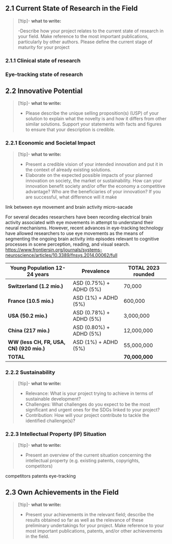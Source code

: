 ## 2.1 Current State of Research in the Field
> [!tip]- **what to write:**
>
> -Describe how your project relates to the current state of research in your field. Make reference to the most important publications, particularly by other authors. Please define the current stage of maturity for your project

### 2.1.1 Clinical state of research

### Eye-tracking state of research

## 2.2 Innovative Potential

> [!tip]- **what to write:**
>
> - Please describe the unique selling proposition(s) (USP) of your solution to explain what the novelty is and how it differs from other similar solutions. Support your statements with facts and figures to ensure that your description is credible.


### 2.2.1 Economic and Societal Impact

> [!tip]- **what to write:**
>
> - Present a credible vision of your intended innovation and put it in the context of already existing solutions.
> - Elaborate on the expected possible impacts of your planned innovation on society, the market or sustainability. How can your innovation benefit society and/or offer the economy a competitive advantage? Who are the beneficiaries of your innovation? If you are successful, what difference will it make


link between eye movement and brain activity
micro-sacade

For several decades researchers have been recording electrical brain activity associated with eye movements in attempt to understand their neural mechanisms. However, recent advances in eye-tracking technology have allowed researchers to use eye movements as the means of segmenting the ongoing brain activity into episodes relevant to cognitive processes in scene perception, reading, and visual search. https://www.frontiersin.org/journals/systems-neuroscience/articles/10.3389/fnsys.2014.00062/full





| Young Population 12-24 years | Prevalence                  | TOTAL 2023 rounded |
|-----------------------------|-----------------------------|--------------------|
| **Switzerland (1.2 mio.)**  | ASD (0.75%) + ADHD (5%)     | 70,000            |
| **France (10.5 mio.)**      | ASD (1%) + ADHD (5%)        | 600,000           |
| **USA (50.2 mio.)**         | ASD (0.78%) + ADHD (5%)     | 3,000,000         |
| **China (217 mio.)**        | ASD (0.80%) + ADHD (5%)     | 12,000,000        |
| **WW (less CH, FR, USA, CN) (920 mio.)** | ASD (1%) + ADHD (5%) | 55,000,000       |
| **TOTAL**                   |                             | **70,000,000**    |




### 2.2.2 Sustainability

> [!tip]- **what to write:**
>
> - Relevance: What is your project trying to achieve in terms of sustainable development?
> - Challenges: What challenges do you expect to be the most significant and urgent ones for the SDGs linked to your project?
> - Contribution: How will your project contribute to tackle the identified challenge(s)?

### 2.2.3 Intellectual Property (IP) Situation
> [!tip]- **what to write:**
>
> - Present an overview of the current situation concerning the intellectual property (e.g. existing patents, copyrights, competitors)

competitors
patents
eye-tracking

## 2.3 Own Achievements in the Field
> [!tip]- **what to write:**
>
> - Present your achievements in the relevant field; describe the results obtained so far as well as the relevance of these preliminary undertakings for your project. Make reference to your most important publications, patents, and/or other achievements in the field.